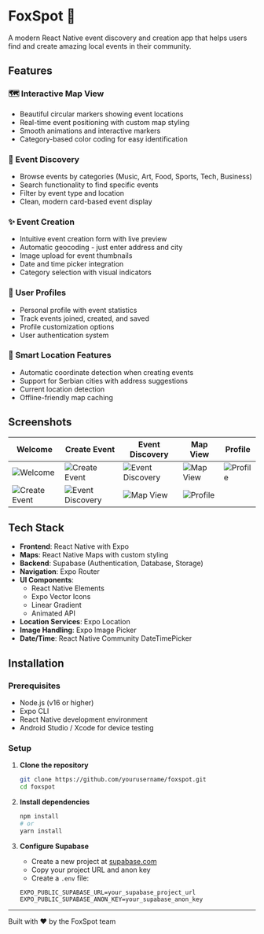 # FoxSpot 🦊

A modern React Native event discovery and creation app that helps users find and create amazing local events in their community.

## Features

### 🗺️ Interactive Map View
- Beautiful circular markers showing event locations
- Real-time event positioning with custom map styling
- Smooth animations and interactive markers
- Category-based color coding for easy identification

### 📅 Event Discovery
- Browse events by categories (Music, Art, Food, Sports, Tech, Business)
- Search functionality to find specific events
- Filter by event type and location
- Clean, modern card-based event display

### ✨ Event Creation
- Intuitive event creation form with live preview
- Automatic geocoding - just enter address and city
- Image upload for event thumbnails
- Date and time picker integration
- Category selection with visual indicators

### 👤 User Profiles
- Personal profile with event statistics
- Track events joined, created, and saved
- Profile customization options
- User authentication system

### 🎯 Smart Location Features
- Automatic coordinate detection when creating events
- Support for Serbian cities with address suggestions
- Current location detection
- Offline-friendly map caching

## Screenshots

| Welcome | Create Event | Event Discovery | Map View | Profile |
|---------|-------------|-----------------|----------|---------|
| ![Welcome](https://github.com/user-attachments/assets/welcome-screen-url) | ![Create Event](https://github.com/user-attachments/assets/734df58f-6a60-4bd5-8460-db01981abde2) | ![Event Discovery](https://github.com/user-attachments/assets/cd1bbc4c-0e84-44ee-bd85-ca150d94a2f7) | ![Map View](https://github.com/user-attachments/assets/6e468bf5-a5d0-4dca-a2e4-fad8d1a02a43) | ![Profile](https://github.com/user-attachments/assets/192554c6-0347-4b34-b12f-84bf93523361) |------|---------|
| ![Create Event](https://github.com/user-attachments/assets/734df58f-6a60-4bd5-8460-db01981abde2) | ![Event Discovery](https://github.com/user-attachments/assets/cd1bbc4c-0e84-44ee-bd85-ca150d94a2f7) | ![Map View](https://github.com/user-attachments/assets/6e468bf5-a5d0-4dca-a2e4-fad8d1a02a43) | ![Profile](https://github.com/user-attachments/assets/192554c6-0347-4b34-b12f-84bf93523361) |

## Tech Stack

- **Frontend**: React Native with Expo
- **Maps**: React Native Maps with custom styling
- **Backend**: Supabase (Authentication, Database, Storage)
- **Navigation**: Expo Router
- **UI Components**: 
  - React Native Elements
  - Expo Vector Icons
  - Linear Gradient
  - Animated API
- **Location Services**: Expo Location
- **Image Handling**: Expo Image Picker
- **Date/Time**: React Native Community DateTimePicker

## Installation

### Prerequisites
- Node.js (v16 or higher)
- Expo CLI
- React Native development environment
- Android Studio / Xcode for device testing

### Setup

1. **Clone the repository**
   ```bash
   git clone https://github.com/yourusername/foxspot.git
   cd foxspot
   ```

2. **Install dependencies**
   ```bash
   npm install
   # or
   yarn install
   ```

3. **Configure Supabase**
   - Create a new project at [supabase.com](https://supabase.com)
   - Copy your project URL and anon key
   - Create a `.env` file:
   ```env
   EXPO_PUBLIC_SUPABASE_URL=your_supabase_project_url
   EXPO_PUBLIC_SUPABASE_ANON_KEY=your_supabase_anon_key
   ```


---

Built with ❤️ by the FoxSpot team
